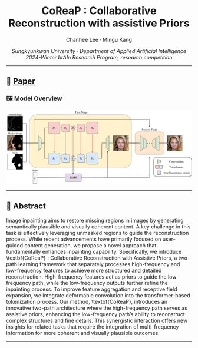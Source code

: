 

<p align="center">
  <h1 align="center">CoReaP : Collaborative Reconstruction with assistive Priors</h1>
  <p align="center">
    <a>Chanhee Lee</a>
    ·
    <a>Mingu Kang</a>
  </p>
  <p align="center">
    <i>Sungkyunkwan University · Department of Applied Artificial Intelligence</i><br>
    <i>2024-Winter brAIn Research Program, research competition</i>
  </p>
</p>

---
## 📄 [Paper](https://drive.google.com/file/d/1XPNHgS_uMzxiyjG3sSu1nkmrKbZIQuwL/view?usp=drive_link)

### 🖼️ Model Overview
![overview](./assets/coreap_teaser.png)

---

## 📝 Abstract

Image inpainting aims to restore missing regions in images by generating semantically plausible and visually coherent content. A key challenge in this task is effectively leveraging unmasked regions to guide the reconstruction process. While recent advancements have primarily focused on user-guided content generation, we propose a novel approach that fundamentally enhances inpainting capability. Specifically, we introduce \textbf{CoReaP} : Collaborative Reconstruction with Assistive Priors, a two-path learning framework that separately processes high-frequency and low-frequency features to achieve more structured and detailed reconstruction. High-frequency features act as priors to guide the low-frequency path, while the low-frequency outputs further refine the inpainting process. To improve feature aggregation and receptive field expansion, we integrate deformable convolution into the transformer-based tokenization process. Our method, \textbf{CoReaP}, introduces an innovative two-path architecture where the high-frequency path serves as assistive priors, enhancing the low-frequency path’s ability to reconstruct complex structures and fine details. This synergistic interaction offers new insights for related tasks that require the integration of multi-frequency information for more coherent and visually plausible outcomes.


---

